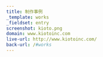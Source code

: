 ```yaml
---
title: 制作事例
_template: works
_fieldset: entry
screenshot: kioto.png
domain: www.kiotoinc.com
live-url: http://www.kiotoinc.com/
back-url: /#works
---
```

